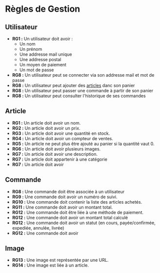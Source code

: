 # Règles de Gestion

## Utilisateur 
- **RG1 :** Un utilisateur doit avoir : 
    - Un nom
    - Un prénom
    - Une addresse mail unique
    - Une addresse postal
    - Un moyen de paiement
    - Un mot de passe 
- **RG8 :** Un utilisateur peut se connecter via son addresse mail et mot de passe
- **RG8 :** Un utilisateur peut ajouter des [articles](#article) danc son panier
- **RG8 :** Un utilisateur peut passer une commande à partir de son panier
- **RG8 :** Un utilisateur peut consulter l'historique de ses commandes

## Article
- **RG1 :** Un article doit avoir un nom.
- **RG2 :** Un article doit avoir un prix.
- **RG3 :** Un article doit avoir une quantité en stock.
- **RG4 :** Un article doit avoir un compteur de ventes.
- **RG5 :** Un article ne peut plus être ajouté au panier si la quantité vaut 0.
- **RG6 :** Un article doit avoir plusieurs images.
- **RG7 :** Un article doit avoir une description.
- **RG7 :** Un article doit appartenir à une catégorie
-  **RG7 :** Un article doit avoir

## Commande
- **RG8 :** Une commande doit être associée à un utilisateur
- **RG9 :** Une commande doit avoir un numéro de suivi.
- **RG10 :** Une commande doit contenir la liste des articles achetés.
- **RG11 :** Une commande doit avoir un montant total.
- **RG12 :** Une commande doit être liée à une méthode de paiement. 
- **RG12 :** Une commande doit avoir un montant total calculé
- **RG12 :** Une commande doit avoir un statut  (en cours, payée/confirmée, expediée, annulée, livrée)
- **RG12 :** Une commande doit avoir  

## Image
- **RG13 :** Une image est représentée par une URL.
- **RG14 :** Une image est liée à un article.
